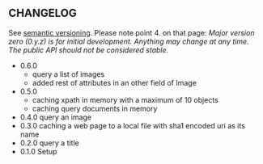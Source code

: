 ## CHANGELOG

See [semantic versioning](http://semver.org/). Please note point 4. on
that page: *Major version zero (0.y.z) is for initial development. Anything may
change at any time. The public API should not be considered stable.*

* 0.6.0
  * query a list of images
  * added rest of attributes in an other field of Image
* 0.5.0
  * caching xpath in memory with a maximum of 10 objects
  * caching query documents in memory
* 0.4.0 query an image
* 0.3.0 caching a web page to a local file with sha1 encoded uri as its name
* 0.2.0 query a title
* 0.1.0 Setup
